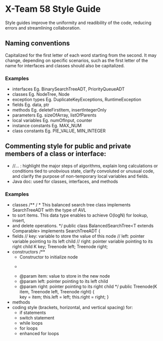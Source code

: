 # X-Team 58 Style Guide

Style guides improve the uniformity and readibility of the code, reducing errors and streamlining collaboration.

## Naming conventions

Capitalized for the first letter of each word starting from the second. It may change, depending on specific scenarios, 
such as the first letter of the name for interfaces and classes should also be capitalized.

### Examples
* interfaces
	Eg. BinarySearchTreeADT, PriorityQueueADT
* classes
	Eg. NodeTree, Node
* exception types
	Eg. DuplicateKeyExceptions, RuntimeException    
* fields
	Eg. data, ptr
* methods
	Eg. deleteFirstItem, insertIntegerOnly
* parameters
	Eg. sizeOfArray, listOfParents
* local variables
	Eg. numOfInput, counter
* instance constants
	Eg. MAX_NUM
* class constants
	Eg. PIE_VALUE, MIN_INTEGER

## Commenting style for public and private members of a class or interface:

* //... : highlight the major steps of algorithms, explain long calculations or conditions tied to unobvious state, clarify convoluted or unusual code, and clarify the purpose of non-temporary local variables and fields.
* Java doc: used for classes, interfaces, and methods

### Examples

* classes
/**
/ * This balanced search tree class implements SearchTreeADT with the type of AVL
 * to sort items. This data type enables to achieve O(logN) for lookup, insert, 
 * and delete operations. 
 */
public class BalancedSearchTree<T extends Comparable<T>> implements SearchTreeADT<T> {
* fields
	// key: variable to store the value of this node
	// left: pointer variable pointing to its left child
	// right: pointer variable pointing to its right child
	K key;
 Treenode<K> left;
 Treenode<K> right;
* constructors
		/**
	 * Constructor to initialize node
	 * <p>
	 * @param item: value to store in the new node
	 * @param left: pointer pointing to its left child
	 * @param right: pointer pointing to its right child
	 */
		public Treenode(K item, Treenode<K> left, Treenode<K> right) {    
			key = item;
			this.left = left;
			this.right = right;
		}
* methods
* coding style (brackets, horizontal, and vertical spacing) for:
  * if statements
  * switch statement
  * while loops
  * for loops
  * enhanced for loops
